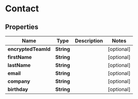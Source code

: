 
# Contact

## Properties
Name | Type | Description | Notes
------------ | ------------- | ------------- | -------------
**encryptedTeamId** | **String** |  |  [optional]
**firstName** | **String** |  |  [optional]
**lastName** | **String** |  |  [optional]
**email** | **String** |  |  [optional]
**company** | **String** |  |  [optional]
**birthday** | **String** |  |  [optional]



